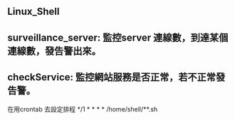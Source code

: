 ## Linux_Shell
## surveillance_server: 監控server 連線數，到達某個連線數，發告警出來。
## checkService: 監控網站服務是否正常，若不正常發告警。

在用crontab 去設定排程
*/1 * * * * /home/shell/**.sh